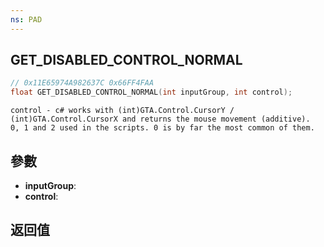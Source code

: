 ```yaml
---
ns: PAD
---
```

## GET_DISABLED_CONTROL_NORMAL

```c
// 0x11E65974A982637C 0x66FF4FAA
float GET_DISABLED_CONTROL_NORMAL(int inputGroup, int control);
```

```
control - c# works with (int)GTA.Control.CursorY / (int)GTA.Control.CursorX and returns the mouse movement (additive).  
0, 1 and 2 used in the scripts. 0 is by far the most common of them.  
```

## 參數
* **inputGroup**: 
* **control**: 

## 返回值
